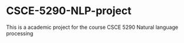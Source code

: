 # CSCE-5290-NLP-project
This is a academic project for the course CSCE 5290 Natural language processing

